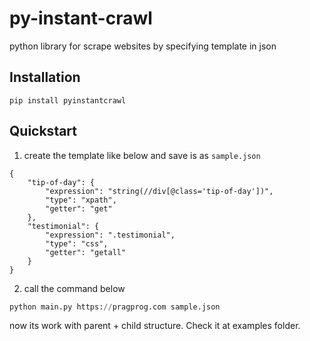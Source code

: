 # py-instant-crawl
python library for scrape websites by specifying template in json


## Installation

```
pip install pyinstantcrawl
```

## Quickstart

1. create the template like below and save is as `sample.json`

```
{
    "tip-of-day": {
        "expression": "string(//div[@class='tip-of-day'])",
        "type": "xpath",
        "getter": "get"
    },
    "testimonial": {
        "expression": ".testimonial",
        "type": "css",
        "getter": "getall"
    }
}
```

2. call the command below
```python
python main.py https://pragprog.com sample.json
```

now its work with parent + child structure. Check it at examples folder.


